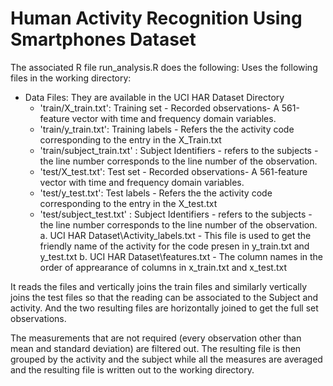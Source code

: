 # Human Activity Recognition Using Smartphones Dataset

The associated R file run_analysis.R does the following:
Uses the following files in the working directory:
  - Data Files: They are available in the UCI HAR Dataset Directory
    - 'train/X_train.txt': Training set - Recorded observations- A 561-feature vector with time and frequency domain variables.
    - 'train/y_train.txt': Training labels - Refers the the activity code corresponding to the entry in the X_Train.txt
    - 'train/subject_train.txt' : Subject Identifiers - refers to the subjects - the line number corresponds to the line number of the observation. 
    - 'test/X_test.txt': Test set - Recorded observations- A 561-feature vector with time and frequency domain variables.
    - 'test/y_test.txt': Test labels - Refers the the activity code corresponding to the entry in the X_test.txt
    - 'test/subject_test.txt' : Subject Identifiers - refers to the subjects - the line number corresponds to the line number of the observation.
  a. UCI HAR Dataset\Activity_labels.txt - This file is used to get the friendly name of the activity for the code presen in y_train.txt and y_test.txt
  b. UCI HAR Dataset\features.txt - The column names in the order of apprearance of columns in x_train.txt and x_test.txt

It reads the files and vertically joins the train files and similarly vertically joins the test files so that the reading can be associated to the Subject and activity. And the two resulting files are horizontally joined to get the full set observations. 

The measurements that are not required (every observation other than mean and standard deviation) are filtered out.
The resulting file is then grouped by the activity and the subject while all the measures are averaged and the resulting file is written out to the working directory. 
